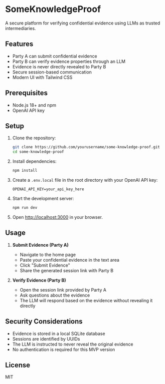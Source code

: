 # SomeKnowledgeProof

A secure platform for verifying confidential evidence using LLMs as trusted intermediaries.

## Features

- Party A can submit confidential evidence
- Party B can verify evidence properties through an LLM
- Evidence is never directly revealed to Party B
- Secure session-based communication
- Modern UI with Tailwind CSS

## Prerequisites

- Node.js 18+ and npm
- OpenAI API key

## Setup

1. Clone the repository:
   ```bash
   git clone https://github.com/yourusername/some-knowledge-proof.git
   cd some-knowledge-proof
   ```

2. Install dependencies:
   ```bash
   npm install
   ```

3. Create a `.env.local` file in the root directory with your OpenAI API key:
   ```
   OPENAI_API_KEY=your_api_key_here
   ```

4. Start the development server:
   ```bash
   npm run dev
   ```

5. Open [http://localhost:3000](http://localhost:3000) in your browser.

## Usage

1. **Submit Evidence (Party A)**
   - Navigate to the home page
   - Paste your confidential evidence in the text area
   - Click "Submit Evidence"
   - Share the generated session link with Party B

2. **Verify Evidence (Party B)**
   - Open the session link provided by Party A
   - Ask questions about the evidence
   - The LLM will respond based on the evidence without revealing it directly

## Security Considerations

- Evidence is stored in a local SQLite database
- Sessions are identified by UUIDs
- The LLM is instructed to never reveal the original evidence
- No authentication is required for this MVP version

## License

MIT 